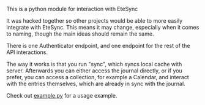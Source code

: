 This is a python module for interaction with EteSync

It was hacked together so other projects would be able to more easily integrate
with EteSync. This means it may change, especially when it comes to naming,
though the main ideas should remain the same.

There is one Authenticator endpoint, and one endpoint for the rest of the API
interactions.

The way it works is that you run "sync", which syncs local cache with server.
Afterwards you can either access the journal directly, or if you prefer,
you can access a collection, for example a Calendar, and interact with the
entries themselves, which are already in sync with the journal.

Check out [example.py](example.py) for a usage example.
